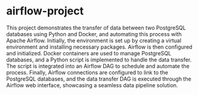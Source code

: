 # airflow-project
This project demonstrates the transfer of data between two PostgreSQL databases using Python and Docker, and automating this process with Apache Airflow. Initially, the environment is set up by creating a virtual environment and installing necessary packages. Airflow is then configured and initialized. Docker containers are used to manage PostgreSQL databases, and a Python script is implemented to handle the data transfer. The script is integrated into an Airflow DAG to schedule and automate the process. Finally, Airflow connections are configured to link to the PostgreSQL databases, and the data transfer DAG is executed through the Airflow web interface, showcasing a seamless data pipeline solution.
